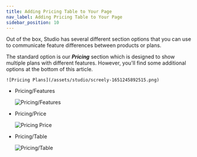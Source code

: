 ```yaml
---
title: Adding Pricing Table to Your Page
nav_label: Adding Pricing Table to Your Page
sidebar_position: 10
---
```


Out of the box, Studio has several different section options that you can use to communicate feature differences
between products or plans.

The standard option is our ***Pricing*** section which is designed to show multiple plans with different features.
However, you'll find some additional options at the bottom of this article.

    ![Pricing Plans](/assets/studio/screely-1651245892515.png)

- Pricing/Features

  ![Pricing/Features](/assets/studio/screely-1651245901511.png)

- Pricing/Price

  ![Pricing Price](/assets/studio/screely-1651245910244.png)

- Pricing/Table

  ![Pricing/Table](/assets/studio/screely-1651245917744.png)



